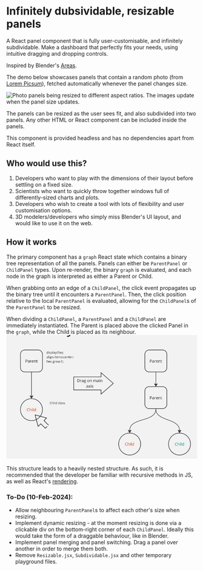 # Infinitely dubsividable, resizable panels

A React panel component that is fully user-customisable, and infinitely subdividable. Make a dashboard that perfectly fits your needs, using intuitive dragging and dropping controls.

Inspired by Blender's [Areas](https://docs.blender.org/manual/en/latest/interface/window_system/areas.html).

The demo below showcases panels that contain a random photo (from [Lorem Picsum](https://picsum.photos/)), fetched automatically whenever the panel changes size.
 
<img src="public/dragAndDropDemo 1.gif"
     alt="Photo panels being resized to different aspect ratios. The images update when the panel size updates.">

The panels can be resized as the user sees fit, and also subdivided into two panels. Any other HTML or React component can be included inside the panels.

This component is provided headless and has no dependencies apart from React itself.


## Who would use this?
1. Developers who want to play with the dimensions of their layout before settling on a fixed size.
2. Scientists who want to quickly throw together windows full of differently-sized charts and plots.
3. Developers who wish to create a tool with lots of flexibility and user customisation options.
4. 3D modelers/developers who simply miss Blender's UI layout, and would like to use it on the web.


## How it works

The primary component has a `graph` React state which contains a binary tree representation of all the panels. Panels can either be `ParentPanel` or `ChildPanel` types. Upon re-render, the binary `graph` is evaluated, and each node in the graph is interpreted as either a Parent or Child.

When grabbing onto an edge of a `ChildPanel`, the click event propagates up the binary tree until it encounters a `ParentPanel`. Then, the click position relative to the local `ParentPanel` is evaluated, allowing for the `ChildPanel`s of the `ParentPanel` to be resized.

When dividing a `ChildPanel`, a `ParentPanel` and a `ChildPanel` are immediately instantiated. The Parent is placed above the clicked Panel in the `graph`, while the Child is placed as its neighbour.
<img src="public/BinaryTree.jpg"
     alt="Photo panels being resized to different aspect ratios. The images update when the panel size updates.">

This structure leads to a heavily nested structure. As such, it is recommended that the developer be familiar with recursive methods in JS, as well as React's [rendering](https://react.dev/learn/render-and-commit).

### To-Do (10-Feb-2024):
- Allow neighbouring `ParentPanel`s to affect each other's size when resizing.
- Implement dynamic resizing - at the moment resizing is done via a clickable div on the bottom-right corner of each `ChildPanel`. Ideally this would take the form of a draggable behaviour, like in Blender.
- Implement panel merging and panel switching. Drag a panel over another in order to merge them both.
- Remove `Resizable.jsx`, `Subdividable.jsx` and other temporary playground files.
